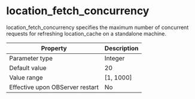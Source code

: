 location_fetch_concurrency 
===============================================

location_fetch_concurrency specifies the maximum number of concurrent requests for refreshing location_cache on a standalone machine. 


|          **Property**           | **Description** |
|---------------------------------|-----------------|
| Parameter type                  | Integer         |
| Default value                   | 20              |
| Value range                     | \[1, 1000\]     |
| Effective upon OBServer restart | No              |


